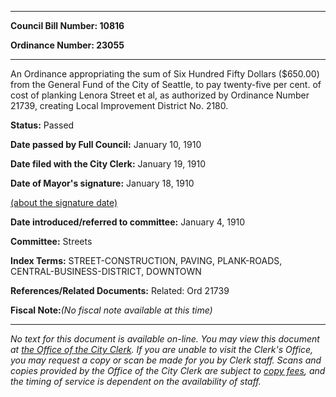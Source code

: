 

********

**Council Bill Number: 10816**
   
**Ordinance Number: 23055**
********

 An Ordinance appropriating the sum of Six Hundred Fifty Dollars ($650.00) from the General Fund of the City of Seattle, to pay twenty-five per cent. of cost of planking Lenora Street et al, as authorized by Ordinance Number 21739, creating Local Improvement District No. 2180.

**Status:** Passed
   
**Date passed by Full Council:** January 10, 1910
   
**Date filed with the City Clerk:** January 19, 1910
   
**Date of Mayor's signature:** January 18, 1910
   
[(about the signature date)](/~public/approvaldate.htm)
   
   
   
**Date introduced/referred to committee:** January 4, 1910
   
**Committee:** Streets
   
   
**Index Terms:** STREET-CONSTRUCTION, PAVING, PLANK-ROADS, CENTRAL-BUSINESS-DISTRICT, DOWNTOWN

**References/Related Documents:** Related: Ord 21739

**Fiscal Note:**_(No fiscal note available at this time)_
********

_No text for this document is available on-line. You may view this document at [the Office of the City Clerk](http://www.seattle.gov/leg/clerk/contactUs.htm). If you are unable to visit the Clerk's Office, you may request a copy or scan be made for you by Clerk staff. Scans and copies provided by the Office of the City Clerk are subject to [copy fees](http://clerk.seattle.gov/~public/clerkfees.htm), and the timing of service is dependent on the availability of staff._

